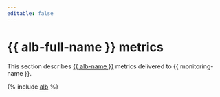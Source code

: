 ```yaml
---
editable: false
---
```


# {{ alb-full-name }} metrics

This section describes [{{ alb-name }}](../../application-load-balancer/) metrics delivered to {{ monitoring-name }}.

{% include [alb](../../_includes/monitoring/metrics-ref/alb.md) %}